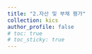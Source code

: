 ```yaml
---
title: "2.자산 및 부채 평가"
collection: kics
author_profile: false
# toc: true
# toc_sticky: true
---
```

